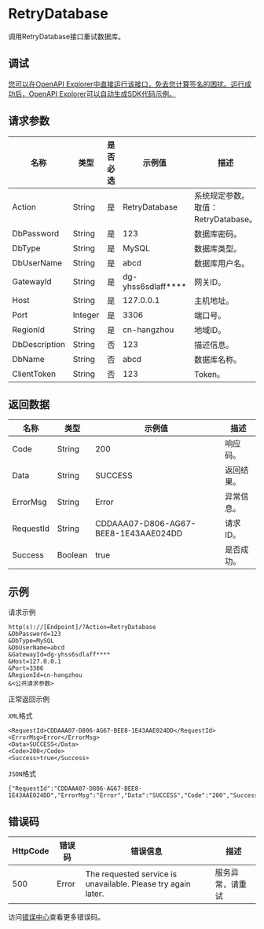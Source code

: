 # RetryDatabase

调用RetryDatabase接口重试数据库。

## 调试

[您可以在OpenAPI Explorer中直接运行该接口，免去您计算签名的困扰。运行成功后，OpenAPI Explorer可以自动生成SDK代码示例。](https://api.aliyun.com/#product=dg&api=RetryDatabase&type=RPC&version=2019-03-27)

## 请求参数

|名称|类型|是否必选|示例值|描述|
|--|--|----|---|--|
|Action|String|是|RetryDatabase|系统规定参数。取值：RetryDatabase。 |
|DbPassword|String|是|123|数据库密码。 |
|DbType|String|是|MySQL|数据库类型。 |
|DbUserName|String|是|abcd|数据库用户名。 |
|GatewayId|String|是|dg-yhss6sdlaff\*\*\*\*|网关ID。 |
|Host|String|是|127.0.0.1|主机地址。 |
|Port|Integer|是|3306|端口号。 |
|RegionId|String|是|cn-hangzhou|地域ID。 |
|DbDescription|String|否|123|描述信息。 |
|DbName|String|否|abcd|数据库名称。 |
|ClientToken|String|否|123|Token。 |

## 返回数据

|名称|类型|示例值|描述|
|--|--|---|--|
|Code|String|200|响应码。 |
|Data|String|SUCCESS|返回结果。 |
|ErrorMsg|String|Error|异常信息。 |
|RequestId|String|CDDAAA07-D806-AG67-BEE8-1E43AAE024DD|请求ID。 |
|Success|Boolean|true|是否成功。 |

## 示例

请求示例

```
http(s)://[Endpoint]/?Action=RetryDatabase
&DbPassword=123
&DbType=MySQL
&DbUserName=abcd
&GatewayId=dg-yhss6sdlaff****
&Host=127.0.0.1
&Port=3306
&RegionId=cn-hangzhou
&<公共请求参数>
```

正常返回示例

`XML`格式

```
<RequestId>CDDAAA07-D806-AG67-BEE8-1E43AAE024DD</RequestId>
<ErrorMsg>Error</ErrorMsg>
<Data>SUCCESS</Data>
<Code>200</Code>
<Success>true</Success>
```

`JSON`格式

```
{"RequestId":"CDDAAA07-D806-AG67-BEE8-1E43AAE024DD","ErrorMsg":"Error","Data":"SUCCESS","Code":"200","Success":"true"}
```

## 错误码

|HttpCode|错误码|错误信息|描述|
|--------|---|----|--|
|500|Error|The requested service is unavailable. Please try again later.|服务异常，请重试|

访问[错误中心](https://error-center.aliyun.com/status/product/dg)查看更多错误码。

